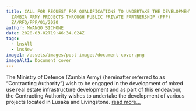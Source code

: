 ```yaml
---
title: CALL FOR REQUEST FOR QUALIFICATIONS TO UNDERTAKE THE DEVELOPMENT OF
  ZAMBIA ARMY PROJECTS THROUGH PUBLIC PRIVATE PARTNERSHIP (PPP)
  ZA/RFQ/PPP/01/2020
author: MWANGO SICHONE
date: 2020-03-02T19:46:34.024Z
tags:
  - lnsAll
  - lnsNew
image1: /assets/images/post-images/document-cover.png
imageAlt1: Document cover
---
```


<!--StartFragment-->

The Ministry of Defence (Zambia Army) (hereinafter referred to as “Contracting Authority”) wish to be engaged in the development of mixed use real estate infrastructure development and as part of this endeavour, the Contracting Authority wishes to undertake the development of various projects located in Lusaka and Livingstone. [read more...](/assets/documents/ZAMBIA-ARMY-LOT-PPP-PROJECTS-ADVERT-002.docx)

<!--EndFragment-->
